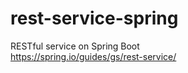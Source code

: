 # rest-service-spring
RESTful service on Spring Boot
<br>
https://spring.io/guides/gs/rest-service/
